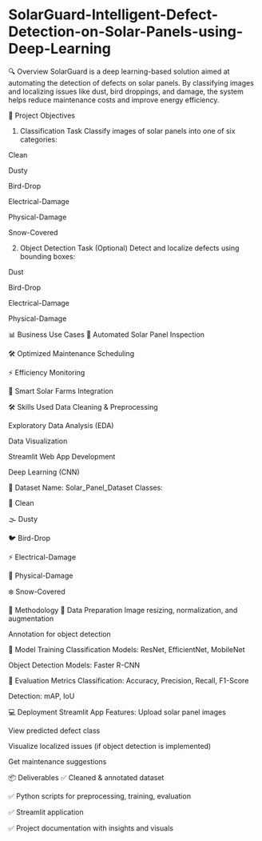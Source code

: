 # SolarGuard-Intelligent-Defect-Detection-on-Solar-Panels-using-Deep-Learning
🔍 Overview
SolarGuard is a deep learning-based solution aimed at automating the detection of defects on solar panels. By classifying images and localizing issues like dust, bird droppings, and damage, the system helps reduce maintenance costs and improve energy efficiency.

🚀 Project Objectives
1. Classification Task
Classify images of solar panels into one of six categories:

Clean

Dusty

Bird-Drop

Electrical-Damage

Physical-Damage

Snow-Covered

2. Object Detection Task (Optional)
Detect and localize defects using bounding boxes:

Dust

Bird-Drop

Electrical-Damage

Physical-Damage

📊 Business Use Cases
🔧 Automated Solar Panel Inspection

🛠️ Optimized Maintenance Scheduling

⚡ Efficiency Monitoring

🧠 Smart Solar Farms Integration

🛠 Skills Used
Data Cleaning & Preprocessing

Exploratory Data Analysis (EDA)

Data Visualization

Streamlit Web App Development

Deep Learning (CNN)

📁 Dataset
Name: Solar_Panel_Dataset
Classes:

🔆 Clean

🌫️ Dusty

🐦 Bird-Drop

⚡ Electrical-Damage

🧱 Physical-Damage

❄️ Snow-Covered

🧪 Methodology
🔹 Data Preparation
Image resizing, normalization, and augmentation

Annotation for object detection

🔹 Model Training
Classification Models: ResNet, EfficientNet, MobileNet

Object Detection Models:  Faster R-CNN

🔹 Evaluation Metrics
Classification: Accuracy, Precision, Recall, F1-Score

Detection: mAP, IoU

💻 Deployment
Streamlit App Features:
Upload solar panel images

View predicted defect class

Visualize localized issues (if object detection is implemented)

Get maintenance suggestions

📦 Deliverables
✅ Cleaned & annotated dataset

✅ Python scripts for preprocessing, training, evaluation

✅ Streamlit application

✅ Project documentation with insights and visuals

